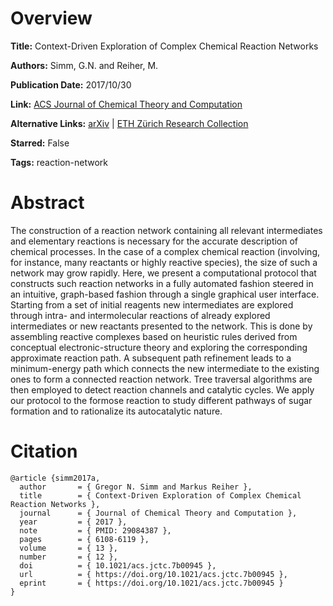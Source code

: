 # Overview
**Title:**
Context-Driven Exploration of Complex Chemical Reaction Networks

**Authors:**
Simm, G.N. and Reiher, M.

**Publication Date:**
2017/10/30

**Link:**
[ACS Journal of Chemical Theory and Computation](https://pubs.acs.org/doi/10.1021/acs.jctc.7b00945)

**Alternative Links:**
[arXiv](https://arxiv.org/abs/1709.02479) |
[ETH Zürich Research Collection](https://www.research-collection.ethz.ch/entities/publication/61c87d79-170d-415a-a302-a1a0f11a052e)

**Starred:**
False

**Tags:**
reaction-network


# Abstract
The construction of a reaction network containing all relevant intermediates and elementary reactions is necessary for the accurate description of chemical processes.
In the case of a complex chemical reaction (involving, for instance, many reactants or highly reactive species), the size of such a network may grow rapidly.
Here, we present a computational protocol that constructs such reaction networks in a fully automated fashion steered in an intuitive, graph-based fashion through a single graphical user interface.
Starting from a set of initial reagents new intermediates are explored through intra- and intermolecular reactions of already explored intermediates or new reactants presented to the network.
This is done by assembling reactive complexes based on heuristic rules derived from conceptual electronic-structure theory and exploring the corresponding approximate reaction path.
A subsequent path refinement leads to a minimum-energy path which connects the new intermediate to the existing ones to form a connected reaction network.
Tree traversal algorithms are then employed to detect reaction channels and catalytic cycles.
We apply our protocol to the formose reaction to study different pathways of sugar formation and to rationalize its autocatalytic nature.


# Citation
```
@article {simm2017a,
  author       = { Gregor N. Simm and Markus Reiher },
  title        = { Context-Driven Exploration of Complex Chemical Reaction Networks },
  journal      = { Journal of Chemical Theory and Computation },
  year         = { 2017 },
  note         = { PMID: 29084387 },
  pages        = { 6108-6119 },
  volume       = { 13 },
  number       = { 12 },
  doi          = { 10.1021/acs.jctc.7b00945 },
  url          = { https://doi.org/10.1021/acs.jctc.7b00945 },
  eprint       = { https://doi.org/10.1021/acs.jctc.7b00945 }
}
```
